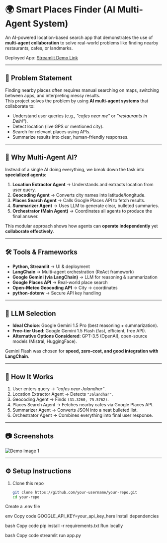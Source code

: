 # 🌍 Smart Places Finder (AI Multi-Agent System)

An AI-powered location-based search app that demonstrates the use of **multi-agent collaboration** to solve real-world problems like finding nearby restaurants, cafes, or landmarks.  

Deployed App: [Streamlit Demo Link](https://nearmeai.streamlit.app/)  


---

## 📌 Problem Statement
Finding nearby places often requires manual searching on maps, switching between apps, and interpreting messy results.  
This project solves the problem by using **AI multi-agent systems** that collaborate to:
- Understand user queries (e.g., *"cafes near me"* or *"restaurants in Delhi"*).  
- Detect location (live GPS or mentioned city).  
- Search for relevant places using APIs.  
- Summarize results into clear, human-friendly responses.  

---

## 🤖 Why Multi-Agent AI?
Instead of a single AI doing everything, we break down the task into **specialized agents**:
1. **Location Extractor Agent** → Understands and extracts location from user query.  
2. **Geocoding Agent** → Converts city names into latitude/longitude.  
3. **Places Search Agent** → Calls Google Places API to fetch results.  
4. **Summarizer Agent** → Uses LLM to generate clear, bulleted summaries.  
5. **Orchestrator (Main Agent)** → Coordinates all agents to produce the final answer.  

This modular approach shows how agents can **operate independently** yet **collaborate effectively**.  

---

## 🛠️ Tools & Frameworks
- **Python, Streamlit** → UI & deployment  
- **LangChain** → Multi-agent orchestration (ReAct framework)  
- **Google Gemini (via LangChain)** → LLM for reasoning & summarization  
- **Google Places API** → Real-world place search  
- **Open-Meteo Geocoding API** → City → coordinates  
- **python-dotenv** → Secure API key handling  

---

## 🧠 LLM Selection
- **Ideal Choice**: Google Gemini 1.5 Pro (best reasoning + summarization).  
- **Free-tier Used**: Google Gemini 1.5 Flash (fast, efficient, free API).  
- **Alternative Options Considered**: GPT-3.5 (OpenAI), open-source models (Mistral, HuggingFace).  

Gemini Flash was chosen for **speed, zero-cost, and good integration with LangChain**.  

---

## 🚀 How It Works
1. User enters query → *“cafes near Jalandhar”*.  
2. Location Extractor Agent → Detects `"Jalandhar"`.  
3. Geocoding Agent → Finds `(31.3260, 75.5762)`.  
4. Places Search Agent → Fetches nearby cafes via Google Places API.  
5. Summarizer Agent → Converts JSON into a neat bulleted list.  
6. Orchestrator Agent → Combines everything into final user response.  

---

## 📷 Screenshots
![Demo Image 1](assets/demo1.png)

---

## ⚙️ Setup Instructions
1. Clone this repo  
   ```bash
   git clone https://github.com/your-username/your-repo.git
   cd your-repo
Create a .env file

env
Copy code
GOOGLE_API_KEY=your_api_key_here
Install dependencies

bash
Copy code
pip install -r requirements.txt
Run locally

bash
Copy code
streamlit run app.py

